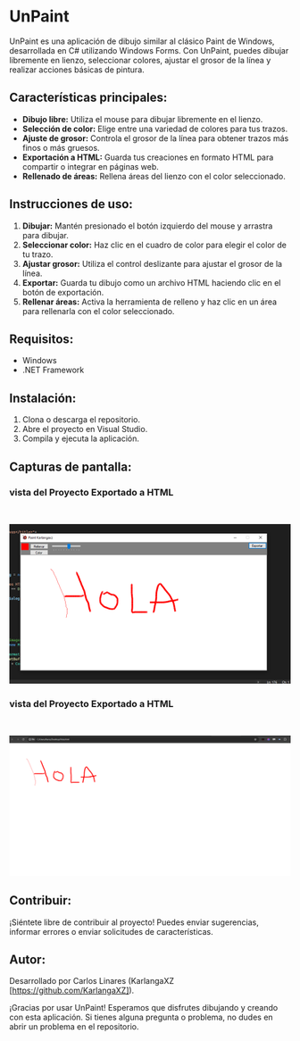 # UnPaint

UnPaint es una aplicación de dibujo similar al clásico Paint de Windows, desarrollada en C# utilizando Windows Forms. Con UnPaint, puedes dibujar libremente en lienzo, seleccionar colores, ajustar el grosor de la línea y realizar acciones básicas de pintura.

## Características principales:
- **Dibujo libre:** Utiliza el mouse para dibujar libremente en el lienzo.
- **Selección de color:** Elige entre una variedad de colores para tus trazos.
- **Ajuste de grosor:** Controla el grosor de la línea para obtener trazos más finos o más gruesos.
- **Exportación a HTML:** Guarda tus creaciones en formato HTML para compartir o integrar en páginas web.
- **Rellenado de áreas:** Rellena áreas del lienzo con el color seleccionado.

## Instrucciones de uso:
1. **Dibujar:** Mantén presionado el botón izquierdo del mouse y arrastra para dibujar.
2. **Seleccionar color:** Haz clic en el cuadro de color para elegir el color de tu trazo.
3. **Ajustar grosor:** Utiliza el control deslizante para ajustar el grosor de la línea.
4. **Exportar:** Guarda tu dibujo como un archivo HTML haciendo clic en el botón de exportación.
5. **Rellenar áreas:** Activa la herramienta de relleno y haz clic en un área para rellenarla con el color seleccionado.

## Requisitos:
- Windows
- .NET Framework

## Instalación:
1. Clona o descarga el repositorio.
2. Abre el proyecto en Visual Studio.
3. Compila y ejecuta la aplicación.

## Capturas de pantalla:
<h3> vista del Proyecto Exportado a HTML</h3><br>

![Captura de pantalla 2](https://github.com/KarlangaXZ/UnPaint/blob/main/proyect.png?raw=true)

<h3> vista del Proyecto Exportado a HTML</h3><br>

![Captura de pantalla 1](https://github.com/KarlangaXZ/UnPaint/blob/main/export.png?raw=true)

## Contribuir:
¡Siéntete libre de contribuir al proyecto! Puedes enviar sugerencias, informar errores o enviar solicitudes de características.

## Autor:
Desarrollado por Carlos Linares (KarlangaXZ [https://github.com/KarlangaXZ]).

¡Gracias por usar UnPaint! Esperamos que disfrutes dibujando y creando con esta aplicación. Si tienes alguna pregunta o problema, no dudes en abrir un problema en el repositorio.
